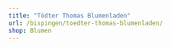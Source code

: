 ```yaml
---
title: "Tödter Thomas Blumenladen"
url: /bispingen/toedter-thomas-blumenladen/
shop: Blumen
---
```

